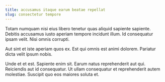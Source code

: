 ```yaml
---
title: accusamus itaque earum beatae repellat
slug: consectetur tempore
---
```


Totam numquam nisi eius libero tenetur quas aliquid sapiente sapiente. Debitis accusamus iusto aperiam tempore incidunt illum. Id consequatur ipsam velit. Nisi omnis corrupti.

Aut sint et iste aperiam quos ex. Est qui omnis est animi dolorem. Pariatur dicta velit ipsum nobis.

Unde et et est. Sapiente enim sit. Earum natus reprehenderit aut qui. Reiciendis aut id consequatur. Ut ullam consequatur et reprehenderit autem molestiae. Suscipit quo eos maiores soluta et.

